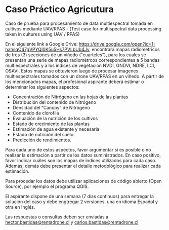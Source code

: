 # Caso Práctico Agricutura

Caso de prueba para procesamiento de data multiespectral tomada en cultivos mediante UAV/RPAS - (Test case for multispectral data processing taken in cultures using UAV / RPAS)

En el siguiente link a Google Drive: https://drive.google.com/open?id=1-hahsqO47gVPYQI0K5u5Hs7PVLbUb4Jv, encontrará mapas radiometricos de tres (3) secciones de un viñedo ("cuarteles"), para los cuales se presentan una serie de mapas radiométrcos correspondientes a 5 bandas multiespectrales y a los índices de vegetación NVDI, GNDVI, NDRE, LCI, OSAVI. Estos mapas se obtuvieron luego de procesar imagenes multiespectrales tomados con un drone UAV/RPAS en un viñedo. A partir de los mencionados mapas, el profesional aspirante deberá estimar o determinar los siguientes aspectos:

- Concentración de Nitrógeno en las hojas de las plantas
- Distribución del contenido de Nitrógeno	
- Densidad del “Canopy” de Nitrógeno
- Contenido de clorofila 
- Evaluación de la nutrición de los cultivos
- Estado de crecimiento de las plantas
- Estimación de agua existente y necesaria
- Estado de nutrición del suelo
- Predicción de rendimientos.

Para cada uno de estos aspectos, favor argumentar si es posible o no realizar la estimación a partir de los datos suministrados. En caso positivo, favor indicar cuáles son los mapas de índices utilizados para cada caso. Además, demás debe presentar el detalle metodológico para realizar cada estimación.

Para procedar los datos debe utilizar aplicaciones de código abierto (Open Source), por ejemplo el programa QGIS.

El aspirante dispone de una semana (7 días continuos) para entregar la solución del caso y debe engtregar 2 versiones, una en idioma Español y otra en Inglés.

Las respuestas o consultas deben ser enviadas a hector.bastidas@rentadrone.cl y carlos.bastidas@rentadrone.cl
